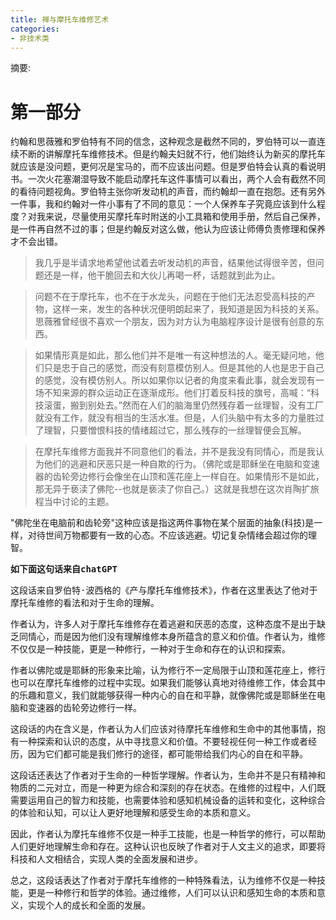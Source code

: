 ```yaml
---
title: 禅与摩托车维修艺术
categories:
- 非技术类
---
```


摘要: 

<!-- more -->
<!-- toc -->

# 第一部分


约翰和思薇雅和罗伯特有不同的信念，这种观念是截然不同的，罗伯特可以一直连续不断的讲解摩托车维修技术。但是约翰夫妇就不行，他们始终认为新买的摩托车就应该是没问题，更何况是宝马的，而不应该出问题。但是罗伯特会认真的看说明书。一次火花塞潮湿导致不能启动摩托车这件事情可以看出，两个人会有截然不同的看待问题视角。罗伯特主张你听发动机的声音，而约翰却一直在抱怨。还有另外一件事，我和约翰对一件小事有了不同的意见：一个人保养车子究竟应该到什么程度？对我来说，尽量使用买摩托车时附送的小工具箱和使用手册，然后自己保养，是一件再自然不过的事；但是约翰反对这么做，他认为应该让师傅负责修理和保养才不会出错。

> 我几乎是半请求地希望他试着去听发动机的声音，结果他试得很辛苦，但问题还是一样，他干脆回去和大伙儿再喝一杯，话题就到此为止。

>问题不在于摩托车，也不在于水龙头，问题在于他们无法忍受高科技的产物，这样一来，发生的各种状况便明朗起来了，我知道是因为科技的关系。思薇雅曾经很不喜欢一个朋友，因为对方认为电脑程序设计是很有创意的东西。

>如果情形真是如此，那么他们并不是唯一有这种想法的人。毫无疑问地，他们只是忠于自己的感觉，而没有刻意模仿别人。但是其他的人也是忠于自己的感觉，没有模仿别人。所以如果你以记者的角度来看此事，就会发现有一场不知来源的群众运动正在逐渐成形。他们打着反科技的旗号，高喊：“科技滚蛋，搬到别处去。”然而在人们的脑海里仍然残存着一丝理智，没有工厂就没有工作，就没有相当的生活水准。但是，人们头脑中有太多的力量胜过了理智，只要憎恨科技的情绪超过它，那么残存的一丝理智便会瓦解。

> 在摩托车维修方面我并不同意他们的看法，并不是我没有同情心，而是我认为他们的逃避和厌恶只是一种自欺的行为。（佛陀或是耶稣坐在电脑和变速器的齿轮旁边修行会像坐在山顶和莲花座上一样自在。如果情形不是如此，那无异于亵渎了佛陀--也就是亵渎了你自己。）这就是我想在这次肖陶扩旅程当中讨论的主题。

"佛陀坐在电脑前和齿轮旁"这种应该是指这两件事物在某个层面的抽象(科技)是一样，对待世间万物都要有一致的心态。不应该逃避。切记复杂情绪会超过你的理智。

<samp>

**如下面这句话来自chatGPT**

这段话来自罗伯特·波西格的《产与摩托车维修技术》，作者在这里表达了他对于摩托车维修的看法和对于生命的理解。

作者认为，许多人对于摩托车维修存在着逃避和厌恶的态度，这种态度不是出于缺乏同情心，而是因为他们没有理解维修本身所蕴含的意义和价值。作者认为，维修不仅仅是一种技能，更是一种修行，一种对于生命和存在的认识和探索。

作者以佛陀或是耶稣的形象来比喻，认为修行不一定局限于山顶和莲花座上，修行也可以在摩托车维修的过程中实现。如果我们能够认真地对待维修工作，体会其中的乐趣和意义，我们就能够获得一种内心的自在和平静，就像佛陀或是耶稣坐在电脑和变速器的齿轮旁边修行一样。

这段话的内在含义是，作者认为人们应该对待摩托车维修和生命中的其他事情，抱有一种探索和认识的态度，从中寻找意义和价值。不要轻视任何一种工作或者经历，因为它们都可能是我们修行的途径，都可能带给我们内心的自在和平静。

这段话还表达了作者对于生命的一种哲学理解。作者认为，生命并不是只有精神和物质的二元对立，而是一种更为综合和深刻的存在状态。在维修的过程中，人们既需要运用自己的智力和技能，也需要体验和感知机械设备的运转和变化，这种综合的体验和认知，可以让人更好地理解和感受生命的本质和意义。

因此，作者认为摩托车维修不仅是一种手工技能，也是一种哲学的修行，可以帮助人们更好地理解生命和存在。这种认识也反映了作者对于人文主义的追求，即要将科技和人文相结合，实现人类的全面发展和进步。

总之，这段话表达了作者对于摩托车维修的一种特殊看法，认为维修不仅是一种技能，更是一种修行和哲学的体验。通过维修，人们可以认识和感知生命的本质和意义，实现个人的成长和全面的发展。
</samp>